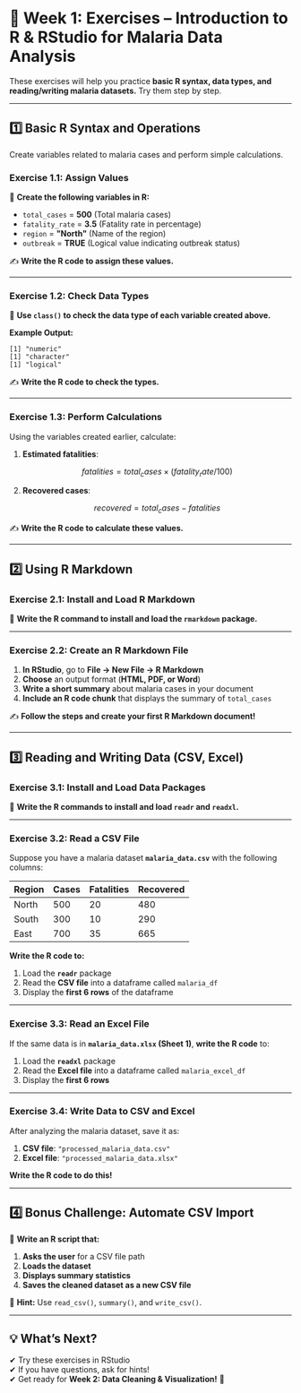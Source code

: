 # **📌 Week 1: Exercises – Introduction to R & RStudio for Malaria Data Analysis**  

These exercises will help you practice **basic R syntax, data types, and reading/writing malaria datasets.** Try them step by step.  

---

## **1️⃣ Basic R Syntax and Operations**  
Create variables related to malaria cases and perform simple calculations.  

### **Exercise 1.1: Assign Values**  
🔹 **Create the following variables in R:**  
- `total_cases` = **500** (Total malaria cases)  
- `fatality_rate` = **3.5** (Fatality rate in percentage)  
- `region` = **"North"** (Name of the region)  
- `outbreak` = **TRUE** (Logical value indicating outbreak status)  

✍ **Write the R code to assign these values.**  

---

### **Exercise 1.2: Check Data Types**  
🔹 **Use `class()` to check the data type of each variable created above.**  

**Example Output:**  
```
[1] "numeric"
[1] "character"
[1] "logical"
```
✍ **Write the R code to check the types.**  

---

### **Exercise 1.3: Perform Calculations**  
Using the variables created earlier, calculate:  
1. **Estimated fatalities**:  
   ```math
   fatalities = total_cases × (fatality_rate / 100)
   ```  
2. **Recovered cases**:  
   ```math
   recovered = total_cases - fatalities
   ```  
✍ **Write the R code to calculate these values.**  

---

## **2️⃣ Using R Markdown**  

### **Exercise 2.1: Install and Load R Markdown**  
🔹 **Write the R command to install and load the `rmarkdown` package.**  

---

### **Exercise 2.2: Create an R Markdown File**  
1. **In RStudio**, go to **File → New File → R Markdown**  
2. **Choose** an output format (**HTML, PDF, or Word**)  
3. **Write a short summary** about malaria cases in your document  
4. **Include an R code chunk** that displays the summary of `total_cases`  

✍ **Follow the steps and create your first R Markdown document!**  

---

## **3️⃣ Reading and Writing Data (CSV, Excel)**  

### **Exercise 3.1: Install and Load Data Packages**  
🔹 **Write the R commands to install and load `readr` and `readxl`.**  

---

### **Exercise 3.2: Read a CSV File**  
Suppose you have a malaria dataset **`malaria_data.csv`** with the following columns:  

| Region  | Cases | Fatalities | Recovered |
|---------|-------|------------|------------|
| North   | 500   | 20         | 480        |
| South   | 300   | 10         | 290        |
| East    | 700   | 35         | 665        |

**Write the R code to:**  
1. Load the **`readr`** package  
2. Read the **CSV file** into a dataframe called `malaria_df`  
3. Display the **first 6 rows** of the dataframe  

---

### **Exercise 3.3: Read an Excel File**  
If the same data is in **`malaria_data.xlsx` (Sheet 1)**, **write the R code** to:  
1. Load the **`readxl`** package  
2. Read the **Excel file** into a dataframe called `malaria_excel_df`  
3. Display the **first 6 rows**  

---

### **Exercise 3.4: Write Data to CSV and Excel**  
After analyzing the malaria dataset, save it as:  
1. **CSV file**: `"processed_malaria_data.csv"`  
2. **Excel file**: `"processed_malaria_data.xlsx"`  

**Write the R code to do this!**  

---

## **4️⃣ Bonus Challenge: Automate CSV Import**  
🔹 **Write an R script that:**  
1. **Asks the user** for a CSV file path  
2. **Loads the dataset**  
3. **Displays summary statistics**  
4. **Saves the cleaned dataset as a new CSV file**  

📌 **Hint:** Use `read_csv()`, `summary()`, and `write_csv()`.  

---

## **💡 What’s Next?**  
✔ Try these exercises in RStudio  
✔ If you have questions, ask for hints!  
✔ Get ready for **Week 2: Data Cleaning & Visualization!** 🚀  
